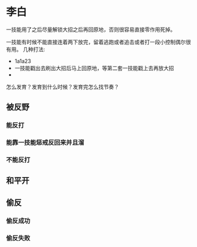 李白
======
一技能用了之后尽量解锁大招之后再回原地，否则很容易直接零作用死掉。

一技能有时候不能直接连着两下放完，留着逃跑或者追击或者打一段小控制偶尔很有用。
几种打法:
- 1a1a23
- 一技能戳出去刷出大招后马上回原地，等第二套一技能戳上去再放大招
- 

怎么发育？发育到什么时候？发育完怎么找节奏？



## 被反野
### 能反打
### 能靠一技能惩戒反回来并且溜
### 不能反打
## 和平开
## 偷反
### 偷反成功
### 偷反失败
